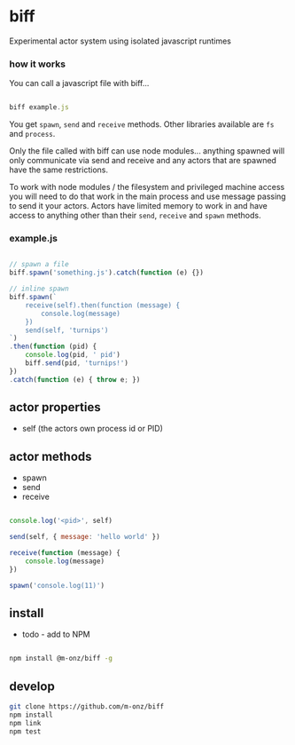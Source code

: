 
# biff

Experimental actor system using isolated javascript runtimes

### how it works

You can call a javascript file with biff...

```js

biff example.js

```

You get ```spawn```, ```send``` and ```receive``` methods.
Other libraries available are ```fs``` and ```process```.

Only the file called with biff can use node modules... anything spawned will only communicate
 via send and receive and any actors that are spawned have the same restrictions.

To work with node modules / the filesystem and privileged machine access you will need to do that
work in the main process and use message passing to send it your actors. Actors have limited memory
 to work in and have access to anything other than their ```send```, ```receive``` and  ```spawn``` methods.

### example.js

```js

// spawn a file
biff.spawn('something.js').catch(function (e) {})

// inline spawn
biff.spawn(`
	receive(self).then(function (message) {
		console.log(message)
	})
	send(self, 'turnips')
`)
.then(function (pid) {
	console.log(pid, ' pid')
	biff.send(pid, 'turnips!')
})
.catch(function (e) { throw e; })

```

## actor properties

* self (the actors own process id or PID)

## actor methods

* spawn
* send
* receive

```js

console.log('<pid>', self)

send(self, { message: 'hello world' })

receive(function (message) {
	console.log(message)
})

spawn('console.log(11)')

```

## install

* todo - add to NPM

```sh

npm install @m-onz/biff -g

```

## develop

```sh
git clone https://github.com/m-onz/biff
npm install
npm link
npm test
```
